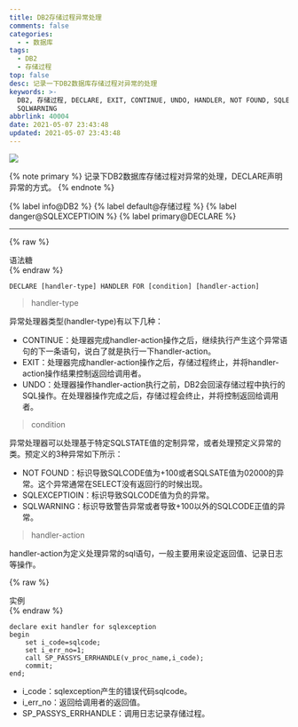 ```yaml
---
title: DB2存储过程异常处理
comments: false
categories:
  - - 数据库
tags:
  - DB2
  - 存储过程
top: false
desc: 记录一下DB2数据库存储过程对异常的处理
keywords: >-
  DB2, 存储过程, DECLARE, EXIT, CONTINUE, UNDO, HANDLER, NOT FOUND, SQLEXCEPTIOIN,
  SQLWARNING
abbrlink: 40004
date: 2021-05-07 23:43:48
updated: 2021-05-07 23:43:48
---
```



![](/images/article_db2.jpg)

{% note primary %}
记录下DB2数据库存储过程对异常的处理，DECLARE声明异常的方式。
{% endnote %}

{% label info@DB2 %} {% label default@存储过程 %} {% label danger@SQLEXCEPTIOIN %} {% label primary@DECLARE %}

<!--more-->
<hr />


{% raw %}
<div class="post_cus_note">语法糖</div>
{% endraw %}

```
DECLARE [handler-type] HANDLER FOR [condition] [handler-action]
```

> handler-type

异常处理器类型(handler-type)有以下几种：
- CONTINUE：处理器完成handler-action操作之后，继续执行产生这个异常语句的下一条语句，说白了就是执行一下handler-action。
- EXIT：处理器完成handler-action操作之后，存储过程终止，并将handler-action操作结果控制返回给调用者。
- UNDO：处理器操作handler-action执行之前，DB2会回滚存储过程中执行的SQL操作。在处理器操作完成之后，存储过程会终止，并将控制返回给调用者。

> condition

异常处理器可以处理基于特定SQLSTATE值的定制异常，或者处理预定义异常的类。预定义的3种异常如下所示：
- NOT FOUND：标识导致SQLCODE值为+100或者SQLSATE值为02000的异常。这个异常通常在SELECT没有返回行的时候出现。
- SQLEXCEPTIOIN：标识导致SQLCODE值为负的异常。
- SQLWARNING：标识导致警告异常或者导致+100以外的SQLCODE正值的异常。

> handler-action

handler-action为定义处理异常的sql语句，一般主要用来设定返回值、记录日志等操作。


{% raw %}
<div class="post_cus_note">实例</div>
{% endraw %}

```
declare exit handler for sqlexception
begin
    set i_code=sqlcode;
    set i_err_no=1;
    call SP_PASSYS_ERRHANDLE(v_proc_name,i_code);
    commit;
end;
```

- i_code：sqlexception产生的错误代码sqlcode。
- i_err_no：返回给调用者的返回值。
- SP_PASSYS_ERRHANDLE：调用日志记录存储过程。
